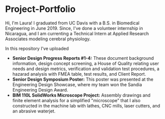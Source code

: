 # Project-Portfolio
Hi, I'm Laura! I graduated from UC Davis with a B.S. in Biomedical Engineering in June 2019. Since, I've done a volunteer internship in Nicaragua, and I am currenting a Technical Intern at Applied Research Associates modeling cerebral physiology. 

In this repository I've uploaded
- **Senior Design Progress Reports #1-4:** These document background information, design concept screening, a House of Quality relating user needs and design metrics, verification and validation test procedures, a hazarad analysis with FMEA table,  test results, and Client Report.
- **Senior Design Symposium Poster:** This poster was presented at the Engineering Design Showcase, where my team won the Sandia Engineering Design Award.
- **BIM 110L SolidWorks Microscope Project:** Assembly drawings and finite element analysis for a simplified "microscope" that I also constructed in the machine lab with lathes, CNC mills, laser cutters, and an abrasive waterjet. 
